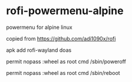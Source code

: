 # rofi-powermenu-alpine
powermenu for alpine linux

copied from https://github.com/adi1090x/rofi

apk add rofi-wayland doas

permit nopass :wheel as root cmd /sbin/poweroff


permit nopass :wheel as root cmd /sbin/reboot


